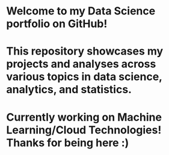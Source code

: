 # Welcome to my Data Science portfolio on GitHub! 
# This repository showcases my projects and analyses across various topics in data science, analytics, and statistics.
# Currently working on Machine Learning/Cloud Technologies! Thanks for being here :)
